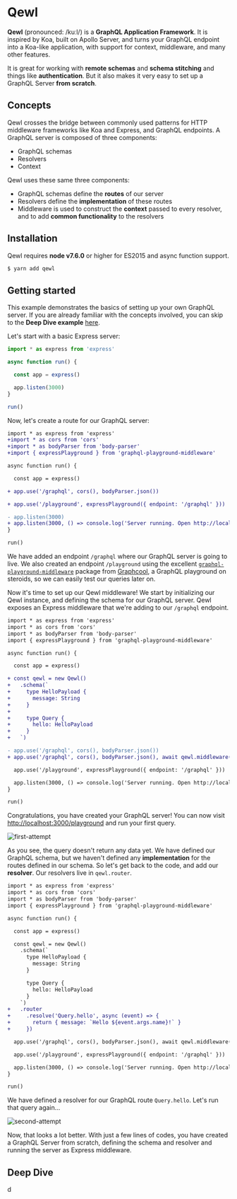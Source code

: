 # Qewl

**Qewl** (pronounced: /kuːl/) is a **GraphQL Application Framework**.
It is inspired by Koa, built on Apollo Server, and turns your GraphQL endpoint into a Koa-like application, with support for context, middleware, and many other features.

It is great for working with **remote schemas** and **schema stitching** and things like **authentication**. But it also makes it very easy to set up a GraphQL Server **from scratch**.

## Concepts

Qewl crosses the bridge between commonly used patterns for HTTP middleware frameworks like Koa and Express, and GraphQL endpoints.
A GraphQL server is composed of three components:
- GraphQL schemas
- Resolvers
- Context

Qewl uses these same three components:
- GraphQL schemas define the **routes** of our server
- Resolvers define the **implementation** of these routes
- Middleware is used to construct the **context** passed to every resolver, and to add **common functionality** to the resolvers

## Installation
Qewl requires **node v7.6.0** or higher for ES2015 and async function support.
```bash
$ yarn add qewl
```

## Getting started

This example demonstrates the basics of setting up your own GraphQL server. If you are already familiar with the concepts involved, you can skip to the **Deep Dive example** [here](#deep-dive).

Let's start with a basic Express server:
```ts
import * as express from 'express'

async function run() {

  const app = express()

  app.listen(3000)
}

run()
```
Now, let's create a route for our GraphQL server:
```diff
import * as express from 'express'
+import * as cors from 'cors'
+import * as bodyParser from 'body-parser'
+import { expressPlayground } from 'graphql-playground-middleware'

async function run() {

  const app = express()

+ app.use('/graphql', cors(), bodyParser.json())

+ app.use('/playground', expressPlayground({ endpoint: '/graphql' }))

- app.listen(3000)
+ app.listen(3000, () => console.log('Server running. Open http://localhost:3000/playground to run queries.'))
}

run()
```
We have added an endpoint `/graphql` where our GraphQL server is going to live. We also created an endpoint `/playground` using the excellent [`graphql-playground-middleware`](https://github.com/graphcool/graphql-playground) package from [Graphcool](https://graph.cool), a GraphQL playground on steroids, so we can easily test our queries later on.

Now it's time to set up our Qewl middleware! We start by initializing our Qewl instance, and defining the schema for our GraphQL server. Qewl exposes an Express middleware that we're adding to our `/graphql` endpoint.
```diff
import * as express from 'express'
import * as cors from 'cors'
import * as bodyParser from 'body-parser'
import { expressPlayground } from 'graphql-playground-middleware'

async function run() {

  const app = express()

+ const qewl = new Qewl()
+   .schema(`
+     type HelloPayload {
+       message: String
+     }
+
+     type Query {
+       hello: HelloPayload
+     }
+   `)

- app.use('/graphql', cors(), bodyParser.json())
+ app.use('/graphql', cors(), bodyParser.json(), await qewl.middleware())

  app.use('/playground', expressPlayground({ endpoint: '/graphql' }))

  app.listen(3000, () => console.log('Server running. Open http://localhost:3000/playground to run queries.'))
}

run()
```
Congratulations, you have created your GraphQL server! You can now visit [http://localhost:3000/playground](http://localhost:3000/playground) and run your first query.

![first-attempt](https://user-images.githubusercontent.com/852069/32813123-dc222878-c9a8-11e7-9e70-dd078c64d5e9.png)

As you see, the query doesn't return any data yet. We have defined our GraphQL schema, but we haven't defined any **implementation** for the routes defined in our schema.
So let's get back to the code, and add our **resolver**. Our resolvers live in `qewl.router`.
```diff
import * as express from 'express'
import * as cors from 'cors'
import * as bodyParser from 'body-parser'
import { expressPlayground } from 'graphql-playground-middleware'

async function run() {

  const app = express()

  const qewl = new Qewl()
    .schema(`
      type HelloPayload {
        message: String
      }

      type Query {
        hello: HelloPayload
      }
    `)
+   .router
+     .resolve('Query.hello', async (event) => {
+       return { message: `Hello ${event.args.name}!` }
+     })

  app.use('/graphql', cors(), bodyParser.json(), await qewl.middleware())

  app.use('/playground', expressPlayground({ endpoint: '/graphql' }))

  app.listen(3000, () => console.log('Server running. Open http://localhost:3000/playground to run queries.'))
}

run()
```
We have defined a resolver for our GraphQL route `Query.hello`. Let's run that query again...

![second-attempt](https://user-images.githubusercontent.com/852069/32813445-816489ba-c9aa-11e7-8474-d3ab42b2fe14.png)

Now, that looks a lot better. With just a few lines of codes, you have created a GraphQL Server from scratch, defining the schema and resolver and running the server as Express middleware.

## Deep Dive
d
